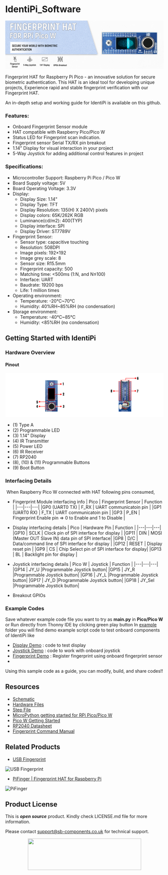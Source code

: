 # IdentiPi_Software

<img src="https://github.com/sbcshop/IdentiPi_Software/blob/main/images/IdentiPi_banner.jpg">

Fingerprint HAT for Raspberry Pi Pico - an innovative solution for secure biometric authentication. This HAT is an ideal tool for developing unique projects, Experience rapid and stable fingerprint verification with our Fingerprint HAT.

An in-depth setup and working guide for IdentiPi is available on this github. 

### Features:
- Onboard Fingerprint Sensor module
- HAT compatible with Raspberry Pico/Pico W 
- Status LED for Fingerprint scan indication.
- Fingerprint sensor Serial TX/RX pin breakout 
- 1.14” Display for visual interaction in your project
- 5-Way Joystick for adding additional control features in project


### Specifications:
- Microcontroller Support: Raspberry Pi Pico / Pico W
- Board Supply voltage: 5V
- Board Operating Voltage: 3.3V
- Display:
 	* Display Size: 1.14"
 	* Display Type: TFT
 	* Display Resolution:  135(H) X 240(V) pixels
 	* Display colors: 65K/262K RGB
 	* Luminance(cd/m2): 400(TYP)
 	* Display interface: SPI
 	* Display Driver: ST7789V
- Fingerprint Sensor:
  * Sensor type: capacitive touching
  * Resolution: 508DPI
  * Image pixels: 192×192
  * Image grey scale: 8
  * Sensor size: R15.5mm
  * Fingerprint capacity: 500
  * Matching time: <500ms (1:N, and N≤100)
  * Interface: UART
  * Baudrate: 19200 bps
  * Life: 1 million times
- Operating environment:
 	* Temperature: -20°C~70°C
 	* Humidity: 40%RH~85%RH (no condensation)
- Storage environment:
 	* Temperature: -40°C~85°C
 	* Humidity: <85%RH (no condensation)


## Getting Started with IdentiPi
### Hardware Overview
#### Pinout

<img src="https://github.com/sbcshop/IdentiPi_Software/blob/main/images/IdentiPi_pinout.jpg">

- (1) Type A 
- (2) Programmable LED
- (3) 1.14” Display
- (4) IR Transmitter 
- (5) Power LED
- (6) IR Receiver
- (7) RP2040
- (8), (10) & (11) Programmable Buttons
- (9) Boot Button

### Interfacing Details

<img src="">
When Raspberry Pico W connected with HAT following pins consumed,  

- Fingerprint Module interfacing info
  | Pico | Fingerprint Sensor | Function |
  |---|---|---|
  |GP0 (UART0 TX) | F_RX | UART communicatoin pin |
  |GP1 (UART0 RX) | F_TX | UART communicatoin pin |
  |GP3 | P_EN | Fingerprint Enable pin => 0 to Enable and 1 to Disable | 

- Display interfacing details
  | Pico | Hardware Pin | Function |
  |---|---|---|
  |GP10 | SCLK | Clock pin of SPI interface for display |
  |GP11 | DIN  | MOSI (Master OUT Slave IN) data pin of SPI interface|
  |GP8 | D/C | Data/command line of SPI interface for display |
  |GP12 | RESET | Display reset pin |
  |GP9 | CS   | Chip Select pin of SPI interface for display| 
  |GP13 | BL | Backlight pin for display |

- Joystick interfacing details
  | Pico W | Joystick | Function |
  |---|---|---|
  |GP14 | JY_U |Programmable Joystick button|
  |GP15 | JY_R |Programmable Joystick button|
  |GP16 | JY_L |Programmable Joystick button|
  |GP17 | JY_D |Programmable Joystick button|
  |GP18 | JY_Sel |Programmable Joystick button|
  
 
- Breakout GPIOs
  
<!-- 
### 1. Step to install boot Firmware
   - Every IdentiPi board will be provided with boot firmware already installed, so you can skip this step and directly go to [step 2](https://github.com/sbcshop/PiBeam_Software#2-onboard-led-blink).
   - If in case you want to install firmware for your PiBeam, Push and hold the BOOT button and plug your PiBeam into the USB port of your computer. Release the BOOT button after your PiBeam is connected to USB port.
   - It will mount as a Mass Storage Device called RPI-RP2.
   - Drag and drop the MicroPython UF2 - [PiBeam_firmware](https://github.com/sbcshop/PiBeam_Software/blob/main/PiBeam_firmware.uf2) file provided in this github onto the RPI-RP2 volume. Your PiBeam will reboot. You are now running MicroPython on PiBeam.
   - If you want to use PiBeam as HID then you will have to install other boot firmware, instruction provided on [link](https://github.com/sbcshop/PiBeam_Software/edit/main/examples/HID_example_circuitpython/) 

### 2. Onboard LED Blink 
   - Download **Thonny IDE** from [Download link](https://thonny.org/) as per your OS and install it.
   - Once done start **Thonny IDE application**, Connect PiBeam to laptop/PC.
   - Select device at the bottom right with a suitable COM port, as shown in the below figure. You might get a different COM port.
   - Write simple onboard blink Python code or [Download Led blink code](https://github.com/sbcshop/PiBeam_Software/blob/main/examples/onboardLED_demo.py), then click on the green run button to make your script run on PiBeam. Make sure that you have also saved [PiBeam Library](https://github.com/sbcshop/PiBeam_Software/blob/main/examples/PiBeam.py) file to device to avoid any execution error.
     
      <img src= "https://github.com/sbcshop/PiBeam_Software/blob/main/images/LED_blink.png" />
     
     Now that we've reached this point, you're executing your script through Thonny IDE, so if you unplug PiBeam, it will stop running. To run your script without using an IDE, simply power up PiBeam and it should run your script, go to step 3.

### 3. How to move your script on PiBeam
   - Click on File -> Save Copy -> select Raspberry Pi Pico , Then save file as **main.py**
     
      <img src="https://github.com/sbcshop/3.2_Touchsy_Pico_W_Resistive_Software/blob/main/images/transfer_script_pico.gif" />
   
      In similar way you can add various python code files to Pico of PiBeam. Also you can try out sample codes given here in [examples folder](https://github.com/sbcshop/PiBeam_Software/tree/main/examples). 
   
   - But in case if you want to move multiple files at one go, example suppose you are interested to save library files folder, below image demonstrate that
     
      <img src="https://github.com/sbcshop/3.2_Touchsy_Pico_W_Capacitive_Software/blob/main/images/multiple_file_transfer.gif" />
   - Here, we need only one library file [PiBeam.py](https://github.com/sbcshop/PiBeam_Software/blob/main/examples/PiBeam.py) for most of our code to try out, so move this to PiBeam with default name

   
-->

### Example Codes
   Save whatever example code file you want to try as **main.py** in **Pico/Pico W** or Run directly from Thonny IDE by clicking green play button
   In [example](https://github.com/sbcshop/PiBeam_Software/tree/main/examples) folder you will find demo example script code to test onboard components of IdentiPi like 
   - [Display Demo](https://github.com/sbcshop/PiBeam_Software/blob/main/examples/button_demo.py) : code to test display
   - [Joystick Demo](https://github.com/sbcshop/PiBeam_Software/blob/main/examples/sdcard_demo.py) : code to work with onboard joystick
   - [Fingerprint Demo](https://github.com/sbcshop/PiBeam_Software/blob/main/examples/transmitter_demo.py) : Register fingerprint using onboard fingerprint sensor 
   - 
   
   Using this sample code as a guide, you can modify, build, and share codes!!  


## Resources
  * [Schematic](https://github.com/sbcshop/IdentiPi_Hardware/blob/main/Design%20Data/Sch%20IdentiPi.pdf)
  * [Hardware Files](https://github.com/sbcshop/IdentiPi_Hardware)
  * [Step File](https://github.com/sbcshop/IdentiPi_Hardware/blob/main/Mechanical%20Data/IdentiPi.step)
  * [MicroPython getting started for RPi Pico/Pico W](https://docs.micropython.org/en/latest/rp2/quickref.html)
  * [Pico W Getting Started](https://projects.raspberrypi.org/en/projects/get-started-pico-w)
  * [RP2040 Datasheet](https://datasheets.raspberrypi.com/pico/pico-datasheet.pdf)
  * [Fingerprint Command Manual](https://github.com/sbcshop/IdentiPi_Software/blob/main/documents/Fingerprint%20Sensor%20Command%20Manual.docx.pdf)

## Related Products
  * [USB Fingerprint](https://shop.sb-components.co.uk/products/usb-fingerprint?_pos=1&_sid=1a14e781e&_ss=r) 

 ![USB Fingerprint](https://shop.sb-components.co.uk/cdn/shop/products/usbfingerprintboard.png?v=1627629405&width=300)
 
 * [PiFinger | Fingerprint HAT for Raspberry Pi](https://shop.sb-components.co.uk/products/pifinger-fingerprint-hat-for-raspberry-pi?_pos=1&_sid=1b596a7b4&_ss=r)
 
 ![PiFinger](https://shop.sb-components.co.uk/cdn/shop/products/FingerprintforRaspberryPi.png?v=1615200690&width=300)
 
## Product License

This is ***open source*** product. Kindly check LICENSE.md file for more information.

Please contact support@sb-components.co.uk for technical support.
<p align="center">
  <img width="360" height="100" src="https://cdn.shopify.com/s/files/1/1217/2104/files/Logo_sb_component_3.png?v=1666086771&width=300">
</p>
